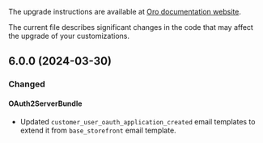 The upgrade instructions are available at [Oro documentation website](https://doc.oroinc.com/master/backend/setup/upgrade-to-new-version/).

The current file describes significant changes in the code that may affect the upgrade of your customizations.

## 6.0.0 (2024-03-30)

### Changed

#### OAuth2ServerBundle
* Updated `customer_user_oauth_application_created` email templates to extend it from `base_storefront` email template.
